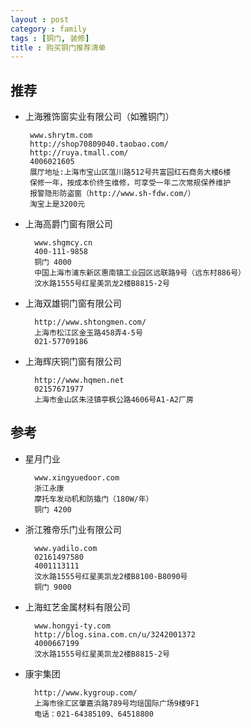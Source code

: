 ```yaml
---
layout : post
category : family
tags : [铜门, 装修]
title : 购买铜门推荐清单
---
```


## 推荐
-  上海雅饰窗实业有限公司（如雅铜门）

        www.shrytm.com
        http://shop70809040.taobao.com/
        http://ruya.tmall.com/
        4006021605
        展厅地址:上海市宝山区蕰川路512号共富园红石商务大楼6楼
        保修一年，按成本价终生维修，可享受一年二次常规保养维护
        报警隐形防盗窗（http://www.sh-fdw.com/）
        淘宝上是3200元

- 上海高爵门窗有限公司

        www.shgmcy.cn
        400-111-9858
        铜门 4000
        中国上海市浦东新区惠南镇工业园区远联路9号（远东村886号）
        汶水路1555号红星美凯龙2楼B8815-2号

- 上海双雄铜门窗有限公司

        http://www.shtongmen.com/
        上海市松江区金玉路458弄4-5号
        021-57709186

- 上海辉庆铜门窗有限公司

        http://www.hqmen.net
        02157671977
        上海市金山区朱泾镇亭枫公路4606号A1-A2厂房

## 参考

- 星月门业

        www.xingyuedoor.com
        浙江永康
        摩托车发动机和防撬门（180W/年）
        铜门 4200

- 浙江雅帝乐门业有限公司

        www.yadilo.com
        02161497580
        4001113111
        汶水路1555号红星美凯龙2楼B8100-B8090号
        铜门 9000

- 上海虹艺金属材料有限公司

        www.hongyi-ty.com
        http://blog.sina.com.cn/u/3242001372
        4000667199
        汶水路1555号红星美凯龙2楼B8815-2号

- 康宇集团

        http://www.kygroup.com/
        上海市徐汇区肇嘉浜路789号均瑶国际广场9楼9F1
        电话：021-64385109、64518800









